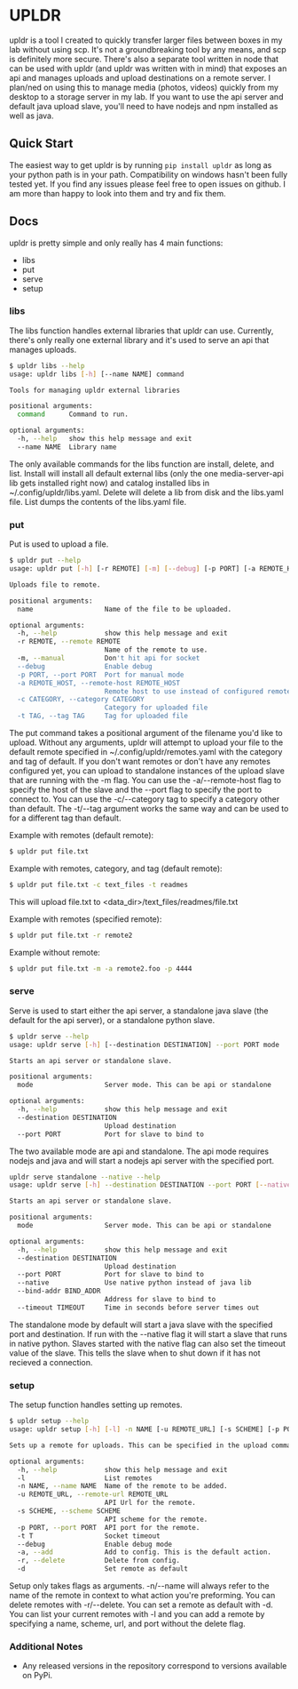 # UPLDR

upldr is a tool I created to quickly transfer larger files between boxes in my lab without using scp. It's not a groundbreaking tool by any means, and scp is definitely more secure. There's also a separate tool written in node that can be used with upldr (and upldr was written with in mind) that exposes an api and manages uploads and upload destinations on a remote server. I plan/ned on using this to manage media (photos, videos) quickly from my desktop to a storage server in my lab. If you want to use the api server and default java upload slave, you'll need to have nodejs and npm installed as well as java.

## Quick Start
The easiest way to get upldr is by running ```pip install upldr``` as long as your python path is in your path. Compatibility on windows hasn't been fully tested yet. If you find any issues please feel free to open issues on github. I am more than happy to look into them and try and fix them.

## Docs
upldr is pretty simple and only really has 4 main functions:
* libs
* put
* serve
* setup

### libs
The libs function handles external libraries that upldr can use. Currently, there's only really one external library and it's used to serve an api that manages uploads.
```bash
$ upldr libs --help
usage: upldr libs [-h] [--name NAME] command

Tools for managing upldr external libraries

positional arguments:
  command      Command to run.

optional arguments:
  -h, --help   show this help message and exit
  --name NAME  Library name

```
The only available commands for the libs function are install, delete, and list. Install will install all default external libs (only the one media-server-api lib gets installed right now) and catalog installed libs in ~/.config/upldr/libs.yaml. Delete will delete a lib from disk and the libs.yaml file. List dumps the contents of the libs.yaml file.

### put
Put is used to upload a file.
```bash
$ upldr put --help 
usage: upldr put [-h] [-r REMOTE] [-m] [--debug] [-p PORT] [-a REMOTE_HOST] [-c CATEGORY] [-t TAG] name

Uploads file to remote.

positional arguments:
  name                  Name of the file to be uploaded.

optional arguments:
  -h, --help            show this help message and exit
  -r REMOTE, --remote REMOTE
                        Name of the remote to use.
  -m, --manual          Don't hit api for socket
  --debug               Enable debug
  -p PORT, --port PORT  Port for manual mode
  -a REMOTE_HOST, --remote-host REMOTE_HOST
                        Remote host to use instead of configured remote
  -c CATEGORY, --category CATEGORY
                        Category for uploaded file
  -t TAG, --tag TAG     Tag for uploaded file
```
The put command takes a positional argument of the filename you'd like to upload. Without any arguments, upldr will attempt to upload your file to the default remote specified in ~/.config/upldr/remotes.yaml with the category and tag of default. If you don't want remotes or don't have any remotes configured yet, you can upload to standalone instances of the upload slave that are running with the -m flag. You can use the -a/--remote-host flag to specify the host of the slave and the --port flag to specify the port to connect to. You can use the -c/--category tag to specify a category other than default. The -t/--tag argument works the same way and can be used to for a different tag than default.

Example with remotes (default remote):
```bash
$ upldr put file.txt
```
Example with remotes, category, and tag (default remote):
```bash
$ upldr put file.txt -c text_files -t readmes
```
This will upload file.txt to <data_dir>/text_files/readmes/file.txt

Example with remotes (specified remote):
```bash
$ upldr put file.txt -r remote2
```
Example without remote:
```bash
$ upldr put file.txt -m -a remote2.foo -p 4444
```

### serve
Serve is used to start either the api server, a standalone java slave (the default for the api server), or a standalone python slave.
```bash
$ upldr serve --help 
usage: upldr serve [-h] [--destination DESTINATION] --port PORT mode

Starts an api server or standalone slave.

positional arguments:
  mode                  Server mode. This can be api or standalone

optional arguments:
  -h, --help            show this help message and exit
  --destination DESTINATION
                        Upload destination
  --port PORT           Port for slave to bind to
```
The two available mode are api and standalone. The api mode requires nodejs and java and will start a nodejs api server with the specified port. 
```bash
upldr serve standalone --native --help 
usage: upldr serve [-h] --destination DESTINATION --port PORT [--native] [--bind-addr BIND_ADDR] [--timeout TIMEOUT] mode

Starts an api server or standalone slave.

positional arguments:
  mode                  Server mode. This can be api or standalone

optional arguments:
  -h, --help            show this help message and exit
  --destination DESTINATION
                        Upload destination
  --port PORT           Port for slave to bind to
  --native              Use native python instead of java lib
  --bind-addr BIND_ADDR
                        Address for slave to bind to
  --timeout TIMEOUT     Time in seconds before server times out

```
The standalone mode by default will start a java slave with the specified port and destination. If run with the --native flag it will start a slave that runs in native python. Slaves started with the native flag can also set the timeout value of the slave. This tells the slave when to shut down if it has not recieved a connection.

### setup
The setup function handles setting up remotes.
```bash
$ upldr setup --help 
usage: upldr setup [-h] [-l] -n NAME [-u REMOTE_URL] [-s SCHEME] [-p PORT] [-t T] [--debug] [-a] [-r] [-d]

Sets up a remote for uploads. This can be specified in the upload command.

optional arguments:
  -h, --help            show this help message and exit
  -l                    List remotes
  -n NAME, --name NAME  Name of the remote to be added.
  -u REMOTE_URL, --remote-url REMOTE_URL
                        API Url for the remote.
  -s SCHEME, --scheme SCHEME
                        API scheme for the remote.
  -p PORT, --port PORT  API port for the remote.
  -t T                  Socket timeout
  --debug               Enable debug mode
  -a, --add             Add to config. This is the default action.
  -r, --delete          Delete from config.
  -d                    Set remote as default
```
Setup only takes flags as arguments. -n/--name will always refer to the name of the remote in context to what action you're preforming. You can delete remotes with -r/--delete. You can set a remote as default with -d. You can list your current remotes with -l and you can add a remote by specifying a name, scheme, url, and port without the delete flag. 

### Additional Notes
* Any released versions in the repository correspond to versions available on PyPi.
